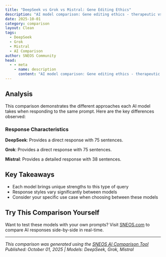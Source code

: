 ```yaml
---
title: "DeepSeek vs Grok vs Mistral: Gene Editing Ethics"
description: "AI model comparison: Gene editing ethics - therapeutic vs enhancement applications..."
date: 2025-10-01
category: comparison
layout: Clean
tags:
  - DeepSeek
  - Grok
  - Mistral
  - AI Comparison
author: SNEOS Community
head:
  - - meta
    - name: description
      content: "AI model comparison: Gene editing ethics - therapeutic vs enhancement applications..."
---
```


<ChatComparison
  title="DeepSeek vs Grok vs Mistral: Gene Editing Ethics"
  prompt="Gene editing ethics - therapeutic vs enhancement applications"
  :responses='{
    "DeepSeek": "Of course. This is a central and deeply complex issue in bioethics. The distinction between therapeutic and enhancement applications of gene editing serves as the primary ethical fault line.\n\nHere\u2019s a breakdown of the ethical landscape, focusing on this critical divide.\n\n### The Core Distinction: Therapy vs. Enhancement\n\n*   **Therapeutic Applications:** Aim to treat, prevent, or cure diseases and genetic disorders. The goal is to restore an individual to a \u0022normal\u0022 state of health and functioning.\n    *   **Examples:** Editing the genes of a person with sickle cell anemia to produce healthy red blood cells; correcting the mutation that causes Huntington\u0027s disease; making cells resistant to HIV infection.\n*   **Enhancement Applications:** Aim to improve human capabilities, traits, or appearances beyond what is considered \u0022normal\u0022 or healthy. The goal is to augment or elevate human potential.\n    *   **Examples:** Editing genes to increase muscle mass for an otherwise healthy individual; enhancing memory or intelligence; altering eye color or height; introducing novel biological functions like night vision.\n\n---\n\n### Ethical Arguments for Therapeutic Applications\n\nThe use of gene editing for therapy is widely seen as a logical and ethical extension of medicine\u0027s core mission: to heal and alleviate suffering.\n\n1.  **The Principle of Beneficence:** It is a moral good to prevent terrible suffering and premature death from genetic diseases. Allowing a child to be born with a painful, fatal disease when we could prevent it could be viewed as unethical.\n2.  **Autonomy and Reproductive Freedom:** For parents carrying known, serious genetic mutations, gene editing (particularly in embryos) could offer a chance to have a biological child without that disease, an option beyond selective implantation or adoption.\n3.  **Reduction of Suffering:** Eradicating monogenic diseases like cystic fibrosis or Tay-Sachs would represent a monumental victory for humanity, eliminating immense personal and familial suffering.\n\n### Ethical Concerns with Therapeutic Applications\n\nEven therapy is not without its significant ethical challenges.\n\n1.  **Safety and Unintended Consequences:** Technologies like CRISPR are not yet perfect. \u0022Off-target\u0022 edits could inadvertently cause new genetic problems, including cancers, which could be passed to future generations if the edits are made to the germline (sperm, eggs, or embryos).\n2.  **The Slippery Slope:** This is the most potent argument. Does accepting therapeutic editing inevitably normalize the technology and pave the way for enhancement? Once we agree to edit genes to prevent a low IQ due to a disease like Fragile X syndrome, where do we draw the line against editing for a *higher* IQ?\n3.  **Germline Editing is Heritable:** Changes made to embryos affect every cell, including the reproductive cells. This means the genetic alteration is passed down to all subsequent generations, permanently altering the human gene pool with unknown long-term evolutionary consequences.\n4.  **Justice and Accessibility:** Will these therapies be available only to the wealthy, creating a genetic divide between the rich and the poor? This could exacerbate existing social inequalities in a profound and biologically entrenched way.\n\n---\n\n### Ethical Arguments for Enhancement Applications\n\nThe case for enhancement is more controversial but has its proponents, often rooted in transhumanist philosophy.\n\n1.  **Procreative Liberty and Parental Autonomy:** Some argue that parents should have the freedom to give their children what they perceive to be the best possible start in life, including enhanced traits.\n2.  **Human Flourishing:** If we can use technology to improve the human condition\u2014making people smarter, healthier, and more resilient\u2014why shouldn\u0027t we? This could lead to societal benefits like greater scientific breakthroughs and innovation.\n3.  **Competitive Necessity:** If one nation or group begins widely adopting enhancements, others may feel compelled to follow to remain competitive, economically or militarily.\n\n### Ethical Concerns with Enhancement Applications\n\nThe ethical objections to enhancement are numerous and powerful, touching on the very definition of what it means to be human.\n\n1.  **Exacerbating Inequality:** This is a primary concern. Enhancement could create a \u0022genetic aristocracy\u0022\u2014a two-tiered society of the genetically enhanced \u0022haves\u0022 and the natural \u0022have-nots.\u0022 This inequality would be unearned and biologically cemented from birth.\n2.  **Coercion and Loss of Autonomy:** Children could become objects of parental design and social pressure. Would a child feel free to pursue art if their parents invested in genetic engineering for a career in mathematics?\n3.  **The \u0022Expressivist\u0022 Argument:** The very act of seeking genetic enhancement could be seen as devaluing individuals who possess natural, unenhanced traits. It sends a message that certain traits (e.g., average intelligence, normal height) are undesirable.\n4.  **Erosion of Human Nature and Identity:** Enhancements could threaten concepts like effort, achievement, and human diversity. What does it mean to \u0022earn\u0022 an achievement if your intelligence was bought? Does it undermine the shared human experience that connects us?\n5.  **Defining \u0022Normal\u0022 and \u0022Better\u0022:** Enhancement forces us to make subjective, value-laden decisions about what constitutes an \u0022improvement.\u0022 Who decides what is a desirable trait? These decisions could be influenced by prevailing social prejudices.\n\n---\n\n### Where is the Line? The Blurred Boundary\n\nThe central problem is that the line between therapy and enhancement is often blurry.\n\n*   Is vaccinating a child a therapy or an enhancement of the immune system?\n*   Is giving growth hormone to a child with a hormone deficiency therapy? What about giving it to a genetically short but otherwise healthy child to make them taller?\n*   Is editing a gene to prevent Alzheimer\u0027s disease therapy? What about editing a gene to improve memory function in a healthy individual?\n\nThis ambiguity is why many ethicists and regulatory bodies advocate for a **moratorium on germline editing** (especially for enhancement) while allowing careful, regulated research into **somatic cell editing** for clear therapeutic purposes.\n\n### Conclusion\n\nThe ethical debate over gene editing is not a simple binary. There is a strong, albeit cautious, consensus forming around:\n\n*   **Support for Somatic Therapy:** Using gene editing to treat existing patients for serious diseases, with rigorous oversight.\n*   **Extreme Caution for Germline Therapy:** Considering germline editing only for the most severe, untreatable genetic diseases, and only once safety is unequivocally proven and broad societal consensus is achieved.\n*   **Strong Opposition to Enhancement:** A widespread ethical and, in many places, legal rejection of using gene editing for enhancement purposes, due to the profound risks of inequality, coercion, and the alteration of human identity.\n\nThe path forward requires robust, inclusive public dialogue, international cooperation, and thoughtful regulation to harness the incredible power of gene editing to heal, without crossing the threshold into a future that compromises our fundamental values of equality, autonomy, and shared humanity.",
    "Grok": "Gene editing, a powerful technology that allows for precise modifications to an organism\u0027s DNA, holds immense potential for both therapeutic and enhancement applications. However, the ethical considerations surrounding these two uses differ significantly due to their purposes, risks, societal implications, and moral boundaries. Below, I\u2019ll outline the key ethical issues in therapeutic versus enhancement applications of gene editing (e.g., using technologies like CRISPR-Cas9).\n\n---\n\n### **Therapeutic Applications**\nTherapeutic gene editing aims to treat or prevent diseases by correcting genetic defects or introducing beneficial genetic changes. Examples include editing genes to cure sickle cell anemia, cystic fibrosis, or certain cancers.\n\n#### **EthicalArguments in Favor**\n1. **Medical Necessity**: Therapeutic gene editing addresses serious health conditions, often where no other effective treatments exist. It aligns with the medical principle of beneficence\u2014acting for the patient\u2019s benefit.\n2. **Alleviating Suffering**: By curing debilitating or life-threatening conditions, gene editing can significantly improve quality of life and reduce human suffering.\n3. **Individual Benefit**: The focus is on helping specific individuals rather than altering broader human traits, which limits concerns about societal inequality.\n\n#### **Ethical Concerns**\n1. **Safety and Unintended Consequences**: Gene editing is not yet fully safe; off-target edits or unintended side effects could cause harm, such as new mutations or long-term health issues.\n2. **Informed Consent**: Especially with germline editing (changes passed to offspring), ensuring informed consent is challenging since future generations cannot consent to the alterations.\n3. **Slippery Slope to Enhancement**: There\u2019s a risk that therapeutic applications could blur into enhancement uses if boundaries aren\u2019t clearly defined (e.g., editing genes for \u201Cbetter\u201D immune function beyond treating a specific disease).\n4. **Access and Equity**: If gene therapies are expensive or unevenly distributed, they could exacerbate healthcare disparities, benefiting only the wealthy.\n\n---\n\n### **Enhancement Applications**\nEnhancement gene editing involves modifying DNA to improve non-medical traits, such as intelligence, physical appearance, athletic ability, or longevity, beyond what is considered \u201Cnormal\u201D for humans.\n\n#### **Ethical Arguments in Favor**\n1. **Personal Autonomy**: Some argue individuals should have the freedom to improve themselves or their children through genetic means, especially if the traits enhance life outcomes (e.g., higher intelligence).\n2. **Potential Societal Benefits**: Enhancing traits like intelligence or disease resistance could theoretically benefit society by increasing productivity or reducing healthcare burdens.\n3. **Technological Progress**: Banning enhancement might stifle innovation in gene editing, potentially limiting beneficial discoveries.\n\n#### **Ethical Concerns**\n1. **Inequality and Social Stratification**: Enhancements could create a \u201Cgenetic elite,\u201D where only the wealthy can afford to engineer superior traits, deepening social divides and fostering discrimination against the \u201Cunenhanced.\u201D\n2. **Loss of Human Diversity**: Widespread enhancement might lead to homogenized ideals of \u201Cperfection,\u201D reducing genetic and cultural diversity.\n3. **Unintended Consequences and Risks**: Like therapeutic uses, enhancements carry risks of off-target effects, but the stakes may be perceived as less justifiable since the intervention isn\u2019t medically necessary.\n4. **Moral Boundaries and \u201CPlaying God\u201D**: Many argue that altering traits for non-therapeutic reasons crosses ethical lines, as it commodifies human life and undermines the intrinsic value of natural human variation.\n5. **Pressure and Coercion**: Individuals or parents might feel societal pressure to pursue enhancements, undermining true choice (e.g., engineering children for competitive traits like intelligence).\n6. **Unknown Long-Term Impacts**: Enhancing traits could have unforeseen evolutionary or societal consequences, such as unintended genetic vulnerabilities or shifts in human behavior.\n\n---\n\n### **Key Differences in Ethical Frameworks**\n1. **Purpose and Justification**:\n   - Therapeutic: Focused on restoring health or preventing harm, often seen as morally necessary.\n   - Enhancement: Focused on improving beyond the baseline, often seen as elective and less morally urgent.\n2. **Risk-Benefit Balance**:\n   - Therapeutic: Risks may be justified by the potential to cure or save lives.\n   - Enhancement: Risks are harder to justify since the intervention isn\u2019t medically necessary.\n3. **Societal Impact**:\n   - Therapeutic: Potentially reduces healthcare burdens but raises equity concerns if access is limited.\n   - Enhancement: Risks creating societal hierarchies and eroding equality, with broader implications for fairness and justice.\n\n---\n\n### **Regulatory and Philosophical Considerations**\n- **Defining the Line**: A major challenge is distinguishing between therapy and enhancement. For example, is editing a gene to prevent Alzheimer\u0027s therapeutic if the individual shows no symptoms yet? Is boosting muscle growth therapeutic for someone with a mild deficiency but enhancement for an athlete?\n- **Germline vs. Somatic Editing**: Germline editing (heritable changes) raises more ethical concerns than somatic editing (non-heritable, affecting only the individual). Enhancement via germline editing is particularly controversial due to its impact on future generations.\n- **Global Consensus**: Ethical standards vary across cultures and nations. Some countries might embrace enhancement while others ban it, leading to \u201Cgenetic tourism\u201D or global inequality.\n- **Philosophical Views**: Utilitarians might support both therapeutic and enhancement uses if benefits outweigh harms, while deontologists might oppose enhancement on principle, viewing it as violating human dignity or naturalness.\n\n---\n\n### **Current Stance and Policies**\n- Therapeutic gene editing is more widely accepted and is being actively researched and implemented in clinical trials (e.g., treatments for sickle cell disease and certain cancers).\n- Enhancement applications are largely prohibited or heavily restricted in most countries due to ethical concerns. For instance, the 2018 case of genetically edited babies in China (to make them resistant to HIV) sparked global outrage, leading to calls for stricter regulations and a moratorium on germline editing for enhancement.\n- International bodies like the World Health Organization (WHO) and UNESCO advocate for robust oversight, emphasizing safety, equity, and the prevention of enhancement misuse.\n\n---\n\n### **Conclusion**\nTherapeutic gene editing is generally seen as ethically justifiable when aimed at alleviating suffering, though it still requires careful regulation to ensure safety and equitable access. Enhancement applications, however, raise profound ethical dilemmas about fairness, human identity, and societal consequences, leading to widespread caution or opposition. Balancing innovation with ethical responsibility will require ongoing dialogue, clear boundaries between therapy and enhancement, and global cooperation to prevent misuse while maximizing benefits.\n\nIf you\u2019d like to dive deeper into a specific application, regulation, or philosophical perspective, let me know!",
    "Mistral": "Gene editing, particularly with tools like CRISPR-Cas9, has opened up new possibilities in both therapeutic and enhancement applications, but it also raises significant ethical considerations. Here are some key points to consider:\n\n### Therapeutic Applications\n\n**1. Disease Treatment:**\n   - **Potential Benefits:** Gene editing can correct genetic mutations that cause diseases like cystic fibrosis, sickle cell anemia, and certain types of cancer.\n   - **Ethical Considerations:** The primary ethical concern is ensuring that the benefits outweigh the risks. This includes addressing issues like off-target effects, long-term safety, and the potential for unintended consequences.\n\n**2. Equity and Access:**\n   - **Potential Benefits:** Therapeutic gene editing could provide life-saving treatments for rare and debilitating diseases.\n   - **Ethical Considerations:** There are concerns about accessibility and affordability. High costs could exacerbate health disparities, with only the wealthy able to afford these treatments.\n\n**3. Germline Editing:**\n   - **Potential Benefits:** Editing the germline (eggs, sperm, or embryos) could prevent the inheritance of genetic diseases.\n   - **Ethical Considerations:** This raises significant ethical questions, including the potential for unintended genetic changes that could be passed on to future generations, and the slippery slope towards eugenics.\n\n### Enhancement Applications\n\n**1. Human Enhancement:**\n   - **Potential Benefits:** Gene editing could be used to enhance human traits such as intelligence, physical abilities, or resistance to diseases.\n   - **Ethical Considerations:** This raises questions about fairness, equity, and the potential for a \u0022genetic divide\u0022 between those who can afford enhancements and those who cannot. There are also concerns about the societal and psychological impacts of such enhancements.\n\n**2. Designer Babies:**\n   - **Potential Benefits:** Parents could choose desirable traits for their children, such as eye color, height, or athletic ability.\n   - **Ethical Considerations:** This raises profound ethical questions about the commodification of human life, the potential for discrimination, and the long-term effects on society. It also touches on issues of autonomy and the right of future generations to inherit an unaltered genome.\n\n**3. Social and Cultural Implications:**\n   - **Potential Benefits:** Enhancements could lead to improvements in quality of life and human capabilities.\n   - **Ethical Considerations:** There are concerns about the potential for social stratification, where enhanced individuals have advantages over non-enhanced individuals. This could lead to a two-tiered society and exacerbate existing inequalities.\n\n### General Ethical Considerations\n\n**1. Informed Consent:**\n   - Ensuring that individuals fully understand the risks and benefits of gene editing is crucial. This is particularly important in the context of germline editing, where the effects could be passed on to future generations.\n\n**2. Regulation and Oversight:**\n   - There is a need for robust regulatory frameworks to govern the use of gene editing technologies. This includes international cooperation to prevent unethical practices and ensure that research is conducted responsibly.\n\n**3. Public Engagement:**\n   - The public should be involved in discussions about the ethical implications of gene editing. This can help ensure that the technology is developed and used in a way that aligns with societal values and priorities.\n\n**4. Long-Term Consequences:**\n   - The long-term effects of gene editing, particularly in the context of germline editing, are not fully understood. This uncertainty raises ethical questions about the responsible use of these technologies.\n\nIn summary, while gene editing holds tremendous potential for both therapeutic and enhancement applications, it also presents significant ethical challenges. Balancing the benefits and risks, ensuring equity and access, and fostering public engagement and robust regulation are essential for the ethical development and use of gene editing technologies."
  }'
  published-date="10:43"
/>

## Analysis

This comparison demonstrates the different approaches each AI model takes when responding to the same prompt. Here are the key differences observed:

### Response Characteristics

**DeepSeek**: Provides a direct response with 75 sentences. 

**Grok**: Provides a direct response with 75 sentences. 

**Mistral**: Provides a detailed response with 38 sentences. 

## Key Takeaways

- Each model brings unique strengths to this type of query
- Response styles vary significantly between models
- Consider your specific use case when choosing between these models

## Try This Comparison Yourself

Want to test these models with your own prompts? Visit [SNEOS.com](https://sneos.com) to compare AI responses side-by-side in real-time.

---

*This comparison was generated using the [SNEOS AI Comparison Tool](https://sneos.com)*
*Published: October 01, 2025 | Models: DeepSeek, Grok, Mistral*
